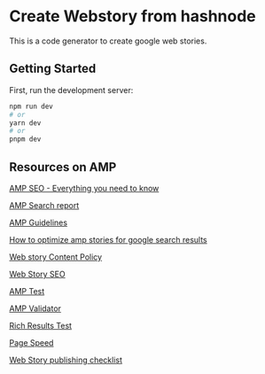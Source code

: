 # Create Webstory from hashnode 

This is a code generator to create google web stories. 




## Getting Started

First, run the development server:

```bash
npm run dev
# or
yarn dev
# or
pnpm dev
```

## Resources on AMP

[AMP SEO - Everything you need to know](https://www.searchenginejournal.com/amp-seo-everything-you-need-to-know/375931/)

[AMP Search report](https://support.google.com/webmasters/answer/7450883?visit_id=638124340102566873-1453760594&rd=1#prioritize_fix_issues)

[AMP Guidelines](https://developers.google.com/search/docs/crawling-indexing/amp)

[How to optimize amp stories for google search results](https://www.searchenginejournal.com/how-to-optimize-amp-stories-for-google-search-results/348962/)

[Web story Content Policy](https://developers.google.com/search/docs/appearance/web-stories-content-policy)

[Web Story SEO ](https://blog.amp.dev/2020/02/12/seo-for-amp-stories/)

[AMP Test ](https://search.google.com/test/amp)

[AMP Validator](https://validator.ampproject.org/)

[Rich Results Test](https://search.google.com/test/rich-results)

[Page Speed](https://pagespeed.web.dev/)

[Web Story publishing checklist](https://creators.google/pt-br/content-creation-guides/modern-storytelling-with-web-stories/web-story-publishing-checklist/#follow-seo-best-practices)

